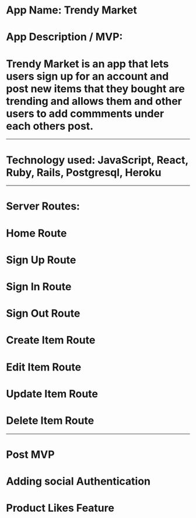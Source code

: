 # App Name: Trendy Market

# App Description / MVP:

# Trendy Market is an app that lets users sign up for an account and post new items that they bought are trending and allows them and other users to add commments under each others post.

---

# Technology used: JavaScript, React, Ruby, Rails, Postgresql, Heroku

---

# Server Routes:

# Home Route

# Sign Up Route

# Sign In Route

# Sign Out Route

# Create Item Route

# Edit Item Route

# Update Item Route

# Delete Item Route

---

# Post MVP

# Adding social Authentication

# Product Likes Feature
